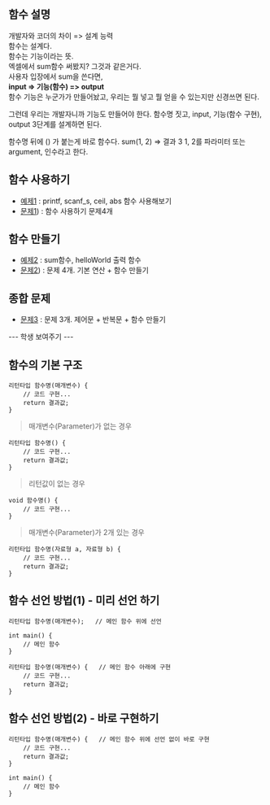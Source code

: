 ## 함수 설명  

개발자와 코더의 차이 => 설계 능력  
함수는 설계다.  
함수는 기능이라는 뜻.  
엑셀에서 sum함수 써봤지? 그것과 같은거다.  
사용자 입장에서 sum을 쓴다면,  
**input => 기능(함수) => output**  
함수 기능은 누군가가 만들어놨고, 우리는 뭘 넣고 뭘 얻을 수 있는지만 신경쓰면 된다.  
  
그런데 우리는 개발자니까 기능도 만들어야 한다.
함수명 짓고, input, 기능(함수 구현), output 3단계를 설계하면 된다.

함수명 뒤에 () 가 붙는게 바로 함수다.
sum(1, 2)   => 결과 3    1, 2를 파라미터 또는 argument, 인수라고 한다.


## 함수 사용하기
- [예제1](ex01/ex01.c) : printf, scanf_s, ceil, abs 함수 사용해보기
- [문제1](quiz01/README.md)) : 함수 사용하기 문제4개

## 함수 만들기
- [예제2](ex02/ex02.c) : sum함수, helloWorld 출력 함수
- [문제2](quiz02/README.md)) : 문제 4개. 기본 연산 + 함수 만들기

## 종합 문제
- [문제3](quiz03/README.md) : 문제 3개. 제어문 + 반복문 + 함수 만들기

--- 학생 보여주기 ---

## 함수의 기본 구조
```
리턴타입 함수명(매개변수) {
    // 코드 구현...
    return 결과값;
}
```
> 매개변수(Parameter)가 없는 경우  
```
리턴타입 함수명() {
    // 코드 구현...
    return 결과값;
}
```
  
> 리턴값이 없는 경우  
```
void 함수명() {
    // 코드 구현...
}
```
  
> 매개변수(Parameter)가 2개 있는 경우  
```
리턴타입 함수명(자료형 a, 자료형 b) {
    // 코드 구현...
    return 결과값;
}
```
## 함수 선언 방법(1) - 미리 선언 하기
```
리턴타입 함수명(매개변수);   // 메인 함수 위에 선언

int main() {
    // 메인 함수
}

리턴타입 함수명(매개변수) {   // 메인 함수 아래에 구현
    // 코드 구현...
    return 결과값;
}
```
## 함수 선언 방법(2) - 바로 구현하기
```
리턴타입 함수명(매개변수) {   // 메인 함수 위에 선언 없이 바로 구현
    // 코드 구현...
    return 결과값;
}

int main() {
    // 메인 함수
}
```